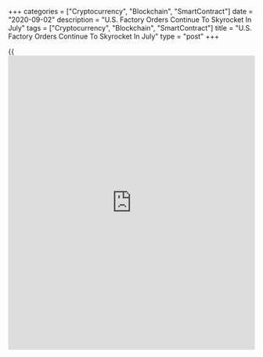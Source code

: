 +++
categories = ["Cryptocurrency", "Blockchain", "SmartContract"]
date = "2020-09-02"
description = "U.S. Factory Orders Continue To Skyrocket In July"
tags = ["Cryptocurrency", "Blockchain", "SmartContract"]
title = "U.S. Factory Orders Continue To Skyrocket In July"
type = "post"
+++

{{<iframe id="large-banner" src="https://www.bounty.group/#slide=4.0" width="100%" height="600" scrolling="no" style="border: 0px solid rgb(216, 221, 230); border-radius: 3px;">}}

New orders for U.S. manufactured goods showed another substantial
increase in the month of July, according to a report released by the
Commerce Department on Wednesday.

The Commerce Department said factory orders soared by 6.4 percent in
July, matching the upwardly revised spike seen in June.

Economists had expected factory orders to surge up by 6.0 percent
compared to the 6.2 percent jump originally reported for the previous
month.

Factory orders continued to spike as orders for durable goods
skyrocketed by 11.4 percent in July after soaring by 7.7 percent in
June. Orders for transportation equipment led the way higher.

The Commerce Department said orders for non-durable goods also increased
by 1.8 percent in July after jumping by 5.3 percent in June.

The report also showed a continued increase in shipments of manufactured
goods, which surged up by 4.6 percent in July after spiking by 10.0
percent in June.

Meanwhile, inventories of manufactured goods fell by 0.5 percent in July
after rising by 0.5 percent in the previous month.

With shipments jumping and inventories falling, the inventories-to-
shipments dropped to 1.43 in July from 1.51 in June.

For comments and feedback [contact](https://www.playgroundfx.com/contact/): editorial@rtt[news](https://www.letsplayfx.com/blog/forex-news-website/).com

[Forex News][1]

   1. www.rtt[news](https://www.letsplayfx.com/blog/forex-news-website/).com/Content/Forex.aspx